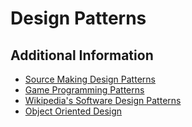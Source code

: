 # Design Patterns

## Additional Information

* [Source Making Design Patterns](https://sourcemaking.com/design_patterns)
* [Game Programming Patterns](http://gameprogrammingpatterns.com/)
* [Wikipedia's Software Design Patterns](https://en.wikipedia.org/wiki/Software_design_pattern)
* [Object Oriented Design](http://www.oodesign.com/)



